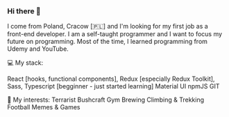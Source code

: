 ### Hi there 👋
I come from Poland, Cracow [🇵🇱] and I'm looking for my first job as a front-end developer. I am a self-taught programmer and I want to focus my future on programming.
Most of the time, I learned programming from Udemy and YouTube.

💻 My stack:

React [hooks, functional components],
Redux [especially Redux Toolkit],
Sass,
Typescript [begginner - just started learning]
Material UI
npmJS
GIT

🎲 My interests:
Terrarist
Bushcraft
Gym
Brewing
Climbing & Trekking
Football
Memes & Games


<!--
**karton92/karton92** is a ✨ _special_ ✨ repository because its `README.md` (this file) appears on your GitHub profile.

Here are some ideas to get you started:

- 🔭 I’m currently working on ...
- 🌱 I’m currently learning ...
- 👯 I’m looking to collaborate on ...
- 🤔 I’m looking for help with ...
- 💬 Ask me about ...
- 📫 How to reach me: ...
- 😄 Pronouns: ...
- ⚡ Fun fact: ...
-->
